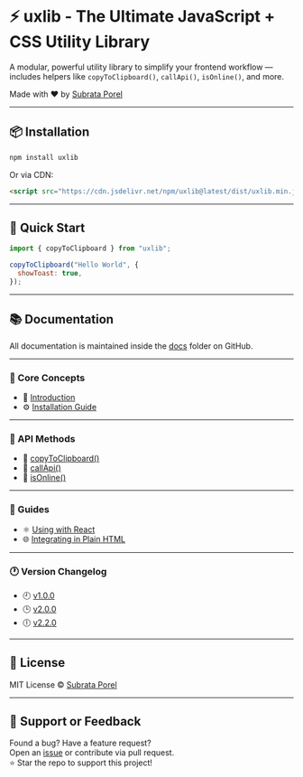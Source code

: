 # ⚡ uxlib - The Ultimate JavaScript + CSS Utility Library

A modular, powerful utility library to simplify your frontend workflow — includes helpers like `copyToClipboard()`, `callApi()`, `isOnline()`, and more.

Made with ❤️ by [Subrata Porel](https://github.com/subratapeid)

---

## 📦 Installation

```bash
npm install uxlib
```

Or via CDN:

```html
<script src="https://cdn.jsdelivr.net/npm/uxlib@latest/dist/uxlib.min.js"></script>
```

---

## 🚀 Quick Start

```js
import { copyToClipboard } from "uxlib";

copyToClipboard("Hello World", {
  showToast: true,
});
```

---

## 📚 Documentation

All documentation is maintained inside the [docs](https://github.com/subratapeid/uxlib/tree/main/docs) folder on GitHub.

---

### 🧰 Core Concepts

- 📘 [Introduction](https://github.com/subratapeid/uxlib/blob/main/docs/core/introduction.md)
- ⚙️ [Installation Guide](https://github.com/subratapeid/uxlib/blob/main/docs/core/installation.md)

---

### 🧪 API Methods

- 🔗 [copyToClipboard()](https://github.com/subratapeid/uxlib/blob/main/docs/api/copyToClipboard.md)
- 🔗 [callApi()](https://github.com/subratapeid/uxlib/blob/main/docs/api/callApi.md)
- 🔗 [isOnline()](https://github.com/subratapeid/uxlib/blob/main/docs/api/isOnline.md)

---

### 🧠 Guides

- ⚛️ [Using with React](https://github.com/subratapeid/uxlib/blob/main/docs/guides/using-with-react.md)
- 🌐 [Integrating in Plain HTML](https://github.com/subratapeid/uxlib/blob/main/docs/guides/integrating-in-html.md)

---

### 🕐 Version Changelog

- 🕘 [v1.0.0](https://github.com/subratapeid/uxlib/blob/main/docs/changelog/v1.0.0.md)
- 🕒 [v2.0.0](https://github.com/subratapeid/uxlib/blob/main/docs/changelog/v2.0.0.md)
- 🕕 [v2.2.0](https://github.com/subratapeid/uxlib/blob/main/docs/changelog/v2.2.0.md)

---

## 🧾 License

MIT License © [Subrata Porel](https://github.com/subratapeid)

---

## 💬 Support or Feedback

Found a bug? Have a feature request?  
Open an [issue](https://github.com/subratapeid/uxlib/issues) or contribute via pull request.  
⭐ Star the repo to support this project!
